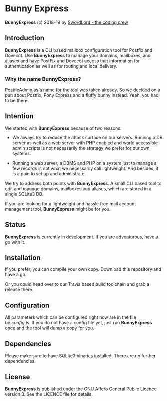 Bunny Express
======

**BunnyExpress** (c) 2018-19 by [SwordLord - the coding crew](http://www.swordlord.com/)

## Introduction ##

**BunnyExpress** is a CLI based mailbox configuration tool for Postfix and Dovecot. Use **BunnyExpress** to manage your domains, mailboxes, and aliases and have PostFix and Dovecot access that information for authentication as well as for routing and local delivery.

### Why the name BunnyExpress? ###

PostfixAdmin as a name for the tool was taken already. So we decided on a pun about Postfix, Pony Express and a fluffy bunny instead. Yeah, you had to be there.

## Intention ##

We started with **BunnyExpress** because of two reasons:

- We always try to reduce the attack surface on our servers. Running a DB server as well as a web server with PHP enabled and world accessible admin scripts is not necessarily the strategy we prefer for our own systems.

- Running a web server, a DBMS and PHP on a system just to manage a few records is not what we necessarily call lightweight. And besides, it is a pain to set up and administrate.

We try to address both points with **BunnyExpress**. A small CLI based tool to edit and manage domains, mailboxes and aliases, which are stored in a single SQLite3 DB.

If you are looking for a lightweight and hassle free mail account management tool, **BunnyExpress** might be for you.


## Status ##

**BunnyExpress** is currently in development. If you are adventurous, have a go with it.


## Installation ##

If you prefer, you can compile your own copy. Download this repository and have a go.

Or you could head over to our Travis based build toolchain and grab a release there.

## Configuration ##

All parameters which can be configured right now are in the file *be.config.js*. If you do not have a config file yet, just run **BunnyExpress** once and the tool will dump a copy for you.  

## Dependencies ##

Please make sure to have SQLite3 binaries installed. There are no further dependencies.

## License ##

**BunnyExpress** is published under the GNU Affero General Public Licence version 3. See the LICENCE file for details.
